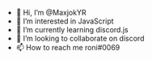 - 👋 Hi, I’m @MaxjokYR
- 👀 I’m interested in JavaScript
- 🌱 I’m currently learning discord.js
- 💞️ I’m looking to collaborate on discord
- 📫 How to reach me roni#0069

<!---
MaxjokYR/MaxjokYR is a ✨ special ✨ repository because its `README.md` (this file) appears on your GitHub profile.
You can click the Preview link to take a look at your changes.
--->

